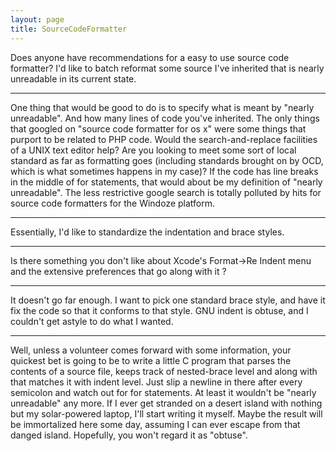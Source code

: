 ```yaml
---
layout: page
title: SourceCodeFormatter
---
```


Does anyone have recommendations for a easy to use source code formatter? I'd like to batch reformat some source I've inherited that is nearly unreadable in its current state.

----

One thing that would be good to do is to specify what is meant by "nearly unreadable". And how many lines of code you've inherited. The only things that googled on "source code formatter for os x" were some things that purport to be related to PHP code. Would the search-and-replace facilities of a UNIX text editor help? Are you looking to meet some sort of local standard as far as formatting goes (including standards brought on by OCD, which is what sometimes happens in my case)? If the code has line breaks in the middle of     for statements, that would about be my definition of "nearly unreadable". The less restrictive google search is totally polluted by hits for source code formatters for the Windoze platform.

----

Essentially, I'd like to standardize the indentation and brace styles.

----
Is there something you don't like about Xcode's Format->Re Indent menu and the extensive preferences that go along with it ?

----
It doesn't go far enough. I want to pick one standard brace style, and have it fix the code so that it conforms to that style. GNU indent is obtuse, and I couldn't get astyle to do what I wanted.

----
Well, unless a volunteer comes forward with some information, your quickest bet is going to be to write a little C program that parses the contents of a source file, keeps track of nested-brace level and along with that matches it with indent level. Just slip a newline in there after every semicolon and watch out for     for statements. At least it wouldn't be "nearly unreadable" any more. If I ever get stranded on a desert island with nothing but my solar-powered laptop, I'll start writing it myself. Maybe the result will be immortalized here some day, assuming I can ever escape from that danged island. Hopefully, you won't regard it as "obtuse".

